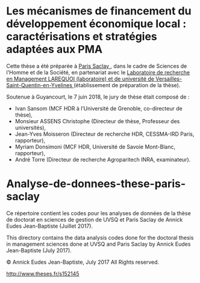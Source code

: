 # Les mécanismes de financement du développement économique local : caractérisations et stratégies adaptées aux PMA

Cette thèse a été préparée à [ Paris Saclay ](https://www.universite-paris-saclay.fr/en), dans le cadre de Sciences de l'Homme et de la Société, en partenariat avec le [Laboratoire de recherche en Management LAREQUOI (laboratoire) et de université de Versailles-Saint-Quentin-en-Yvelines ](http://www.larequoi.uvsq.fr/larequoi/langue-fr/le-laboratoire/) (établissement de préparation de la thèse).

Soutenue à Guyancourt, le 7 juin 2018, le jury de thèse était composé de :

* Ivan Sansom (MCF HDR à l’Université de Grenoble, co-directeur de thèse), 
* Monsieur ASSENS Christophe (Directeur de thèse, Professeur des universités),
* Jean-Yves Moisseron (Directeur de recherche HDR, CESSMA-IRD Paris, rapporteur), 
* Myriam Donsimoni (MCF HDR, Université de Savoie Mont-Blanc, rapporteur), 
* André Torre (Directeur de recherche Agroparitech INRA, examinateur).


# Analyse-de-donnees-these-paris-saclay

Ce répertoire contient les codes pour les analyses de données de la thèse de doctorat en sciences de gestion de UVSQ et Paris Saclay de Annick Eudes Jean-Baptiste (Juillet 2017).

This directory contains the data analysis codes done for the doctoral thesis in management sciences done at UVSQ and Paris Saclay by Annick Eudes Jean-Baptiste (July 2017).

© Annick Eudes Jean-Baptiste, July 2017 All Rights reserved.

http://www.theses.fr/s152145

